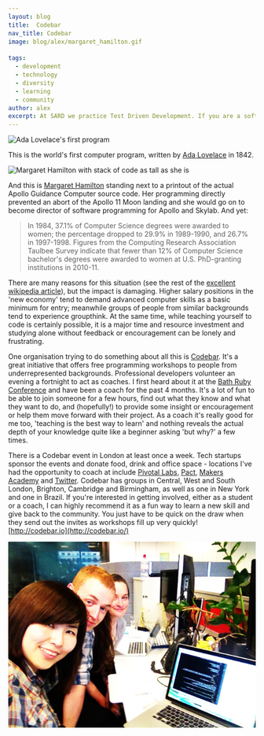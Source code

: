 ```yaml
---
layout: blog
title:  Codebar
nav_title: Codebar
image: blog/alex/margaret_hamilton.gif

tags:
  - development
  - technology
  - diversity
  - learning
  - community
author: alex
excerpt: At SARD we practice Test Driven Development. If you are a software developer, you probably know what this is; if you are not, you almost certainly do not. But perhaps you should know, because it is an important idea that is becoming more and more relevant to all our lives. It has been said that TDD is as significant to software development as
---
```


![Ada Lovelace's first program](/images/blog/alex/lovelace_first_program.jpg)

This is the world's first computer program, written by [Ada Lovelace](https://en.wikipedia.org/wiki/Ada_Lovelace) in 1842.

![Margaret Hamilton with stack of code as tall as she is](/images/blog/alex/margaret_hamilton.gif)

And this is [Margaret Hamilton](https://en.wikipedia.org/wiki/Margaret_Hamilton_(scientist)) standing next to a printout of the actual Apollo Guidance Computer source code. Her programming directly prevented an abort of the Apollo 11 Moon landing and she would go on to become director of software programming for Apollo and Skylab. And yet:

> In 1984, 37.1% of Computer Science degrees were awarded to women; the percentage dropped to 29.9% in 1989-1990, and 26.7% in 1997-1998. Figures from the Computing Research Association Taulbee Survey indicate that fewer than 12% of Computer Science bachelor's degrees were awarded to women at U.S. PhD-granting institutions in 2010-11.

There are many reasons for this situation (see the rest of the [excellent wikipedia article](https://en.wikipedia.org/wiki/Women_in_computing)), but the impact is damaging. Higher salary positions in the 'new economy' tend to demand advanced computer skills as a basic minimum for entry; meanwhile groups of people from similar backgrounds tend to experience groupthink. At the same time, while teaching yourself to code is certainly possible, it is a major time and resource investment and studying alone without feedback or encouragement can be lonely and frustrating.

One organisation trying to do something about all this is [Codebar](http://codebar.io/). It's a great initiative that offers free programming workshops to people from underrepresented backgrounds. Professional developers volunteer an evening a fortnight to act as coaches. I first heard about it at the [Bath Ruby Conference](http://2015.bathruby.org/) and have been a coach for the past 4 months. It's a lot of fun to be able to join someone for a few hours, find out what they know and what they want to do, and (hopefully!) to provide some insight or encouragement or help them move forward with their project. As a coach it's really good for me too, 'teaching is the best way to learn' and nothing reveals the actual depth of your knowledge quite like a beginner asking 'but why?' a few times. 

There is a Codebar event in London at least once a week. Tech startups sponsor the events and donate food, drink and office space - locations I've had the opportunity to coach at include [Pivotal Labs](http://pivotallabs.com/), [Pact](https://www.pactcoffee.com/), [Makers Academy](http://makersacademy.com/) and [Twitter](https://twitter.com/). Codebar has groups in Central, West and South London, Brighton, Cambridge and Birmingham, as well as one in New York and one in Brazil. If you're interested in getting involved, either as a student or a coach, I can highly recommend it as a fun way to learn a new skill and give back to the community. You just have to be quick on the draw when they send out the invites as workshops fill up very quickly! [http://codebar.io](http://codebar.io/)

![Alex with two students](/images/blog/alex/codebar.jpg)
